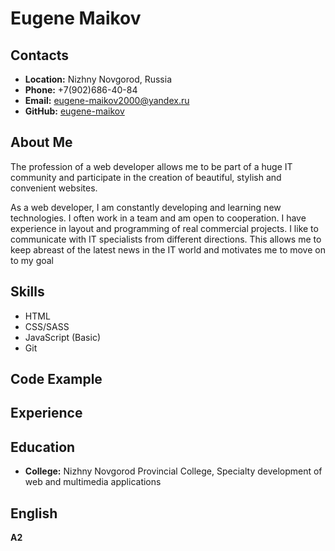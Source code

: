 # __Eugene Maikov__

## __Contacts__
- __Location:__ Nizhny Novgorod, Russia
- __Phone:__ +7(902)686-40-84
- __Email:__ eugene-maikov2000@yandex.ru
- __GitHub:__ [eugene-maikov](https://github.com/Eugene-Maikov)

## __About Me__
The profession of a web developer allows me to be part of a huge IT community and participate in the creation of beautiful, stylish and convenient websites.

As a web developer, I am constantly developing and learning new technologies. I often work in a team and am open to cooperation. I have experience in layout and programming of real commercial projects. I like to communicate with IT specialists from different directions. This allows me to keep abreast of the latest news in the IT world and motivates me to move on to my goal

## __Skills__
- HTML
- CSS/SASS
- JavaScript (Basic)
- Git

## __Code Example__

## __Experience__


## __Education__ 
- __College:__ Nizhny Novgorod Provincial College, Specialty development of web and multimedia applications

## __English__
__A2__





